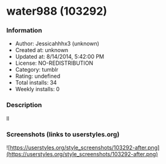 # water988 (103292)

### Information
- Author: Jessicahhhx3 (unknown)
- Created at: unknown
- Updated at: 8/14/2014, 5:42:00 PM
- License: NO-REDISTRIBUTION
- Category: tumblr
- Rating: undefined
- Total installs: 34
- Weekly installs: 0


### Description
ll


### Screenshots (links to userstyles.org)
![https://userstyles.org/style_screenshots/103292-after.png](https://userstyles.org/style_screenshots/103292-after.png)


